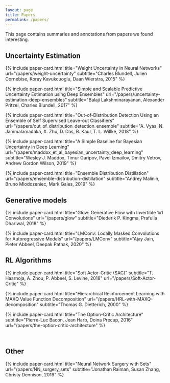 ```yaml
---
layout: page
title: Papers
permalink: /papers/
---
```


This page contains summaries and annotations from papers we found interesting.


## Uncertainty Estimation

{% include paper-card.html
title="Weight Uncertainty in Neural Networks"
url="/papers/weight-uncertainty"
subtitle="Charles Blundell, Julien Cornebise, Koray Kavukcuoglu, Daan Wierstra, 2015"  %}

{% include paper-card.html
title="Simple and Scalable Predictive Uncertainty Estimation using Deep Ensembles"
url="/papers/uncertainty-estimation-deep-ensembles"
subtitle="Balaji Lakshminarayanan, Alexander Pritzel, Charles Blundell, 2017"  %}

{% include paper-card.html
title="Out-of-Distribution Detection Using an Ensemble of Self Supervised Leave-out Classifiers"
url="/papers/out_of_distribution_detection_ensemble"
subtitle="A. Vyas, N. Jammalamadaka, X. Zhu, D. Das, B. Kaul, T. L. Willke, 2018"
%}

{% include paper-card.html title="A Simple Baseline for Bayesian Uncertainty in Deep Learning"
url="/papers/maddox_et_al_bayesian_uncertainty_deep_learning"
subtitle="Wesley J. Maddox, Timur Garipov, Pavel Izmailov, Dmitry Vetrov, Andrew Gordon Wilson, 2019"
%}

{% include paper-card.html title="Ensemble Distribution Distillation"
url="/papers/ensemble-distribution-distillation"
subtitle="Andrey Malinin, Bruno Mlodozeniec, Mark Gales, 2019"
%}
<br>

## Generative models

{% include paper-card.html title="Glow: Generative Flow with Invertible 1x1 Convolutions"
url="/papers/glow"
subtitle="Diederik P. Kingma, Prafulla Dhariwal, 2018"
%}

{% include paper-card.html title="LMConv: Locally Masked Convolutions for Autoregressive Models"
url="/papers/LMConv"
subtitle="Ajay Jain, Pieter Abbeel, Deepak Pathak, 2020"
%}
<br>


## RL Algorithms

{% include paper-card.html title="Soft Actor-Critic (SAC)"
subtitle="T. Haarnoja, A. Zhou, P. Abbeel, S. Levine, 2018" url="/papers/Soft-Actor-Critic"   %}
<!-- This paper approaches the high sample complexity of on-policy RL and the brittle convergence of off-policy RL by introducing Off-Policy Maximum Entropy Deep Reinforcement Learning with a Stochastic Actor. -->

{% include paper-card.html title="Hierarchical Reinforcement Learning with MAXQ Value Function Decomposition"
url="/papers/HRL-with-MAXQ-decomposition"  subtitle="Thomas G. Dietterich, 2000"  %}
<!-- This paper presents MAXQ decomposition: a method to decompose the Value Function for a given hierarchical policy in a recursive fashion. -->

{% include paper-card.html title="The Option-Critic Architecture"
subtitle="Pierre-Luc Bacon, Jean Harb, Doina Precup, 2016"
url="/papers/the-option-critic-architecture" %}
<!-- The Options framework provides theoretical grounds for temporal abstraction in Reinforcement Learning. Each Option can be considered as a macro-action with its policy and termination condition, leading to two levels of policies: one policy over options and several intra-option policies. This paper presents the Option-Critic Architecture."
url="/papers/the-option-critic-architecture -->
<br>

## Other

{% include paper-card.html title="Neural Network Surgery with Sets"
url="/papers/NN_surgery_sets" subtitle="Jonathan Raiman, Susan Zhang, Christy Dennison, 2019"   %}
